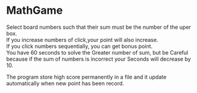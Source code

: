 # MathGame
Select board numbers such that their sum must be the number of the uper box.  
If you increase numbers of click,your point will also increase.  
If you click numbers sequentially, you can get bonus point.  
You have 60 seconds to solve the Greater number of sum, but be Careful because if the sum of numbers is incorrect 
your Seconds will decrease by 10.  

The program store high score permanently in a file and it update automatically when new point has been record.
